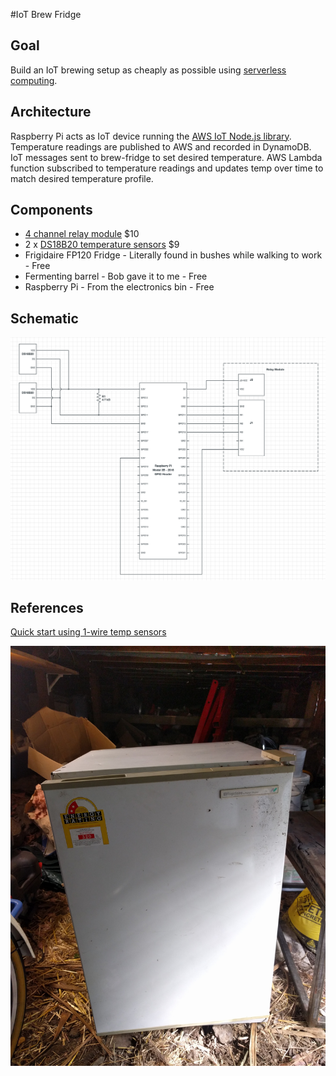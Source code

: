 #IoT Brew Fridge

## Goal

Build an IoT brewing setup as cheaply as possible using [serverless computing](https://en.wikipedia.org/wiki/Serverless_computing).

## Architecture

Raspberry Pi acts as IoT device running the [AWS IoT Node.js library](https://github.com/aws/aws-iot-device-sdk-js/blob/master/README.md). Temperature readings are published to AWS and recorded in DynamoDB. IoT messages sent to brew-fridge to set desired temperature. AWS Lambda function subscribed to temperature readings and updates temp over time to match desired temperature profile.

## Components

- [4 channel relay module](http://www.hotmcu.com/4channel-relay-module10a-p-280.html) $10
- 2 x [DS18B20 temperature sensors](http://datasheets.maximintegrated.com/en/ds/DS18B20.pdf) $9
- Frigidaire FP120 Fridge - Literally found in bushes while walking to work - Free
- Fermenting barrel - Bob gave it to me - Free
- Raspberry Pi - From the electronics bin - Free

## Schematic

![Schematic](images/schematic.png)

## References

[Quick start using 1-wire temp sensors](https://learn.adafruit.com/adafruits-raspberry-pi-lesson-11-ds18b20-temperature-sensing/ds18b20)


![Fridge](images/found-fridge.jpg)


